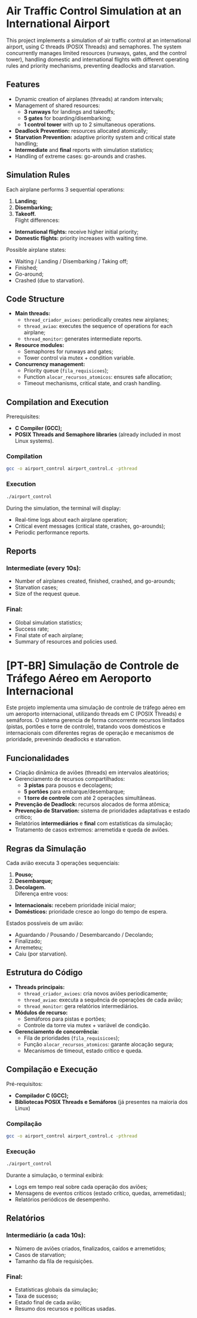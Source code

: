 # Air Traffic Control Simulation at an International Airport

This project implements a simulation of air traffic control at an
international airport, using C threads (POSIX Threads) and semaphores.
The system concurrently manages limited resources (runways, gates, and
the control tower), handling domestic and international flights with
different operating rules and priority mechanisms, preventing deadlocks
and starvation.

## Features

-   Dynamic creation of airplanes (threads) at random intervals;
-   Management of shared resources:
    -   **3 runways** for landings and takeoffs;
    -   **5 gates** for boarding/disembarking;
    -   **1 control tower** with up to 2 simultaneous operations.
-   **Deadlock Prevention:** resources allocated atomically;
-   **Starvation Prevention:** adaptive priority system and critical state handling;
-   **Intermediate** and **final** reports with simulation statistics;
-   Handling of extreme cases: go-arounds and crashes.

## Simulation Rules

Each airplane performs 3 sequential operations:
1. **Landing;**
2. **Disembarking;**
3. **Takeoff.**
\
Flight differences:
- **International flights:** receive higher initial priority;
- **Domestic flights:** priority increases with waiting time.

Possible airplane states:
- Waiting / Landing / Disembarking / Taking off;
- Finished;
- Go-around;
- Crashed (due to starvation).

## Code Structure

-   **Main threads:**
    -   `thread_criador_avioes`: periodically creates new airplanes;
    -   `thread_aviao`: executes the sequence of operations for each
        airplane;
    -   `thread_monitor`: generates intermediate reports.
-   **Resource modules:**
    -   Semaphores for runways and gates;
    -   Tower control via mutex + condition variable.
-   **Concurrency management:**
    -   Priority queue (`fila_requisicoes`);
    -   Function `alocar_recursos_atomicos`: ensures safe allocation;
    -   Timeout mechanisms, critical state, and crash handling.

## Compilation and Execution

Prerequisites:
- **C Compiler (GCC);**
- **POSIX Threads and Semaphore libraries** (already included in most
Linux systems).

### Compilation

``` bash
gcc -o airport_control airport_control.c -pthread
```

### Execution

``` bash
./airport_control
```

During the simulation, the terminal will display:
- Real-time logs about each airplane operation;
- Critical event messages (critical state, crashes, go-arounds);
- Periodic performance reports.

## Reports

### Intermediate (every 10s):

-   Number of airplanes created, finished, crashed, and go-arounds;
-   Starvation cases;
-   Size of the request queue.

### Final:

-   Global simulation statistics;
-   Success rate;
-   Final state of each airplane;
-   Summary of resources and policies used.

# [PT-BR] Simulação de Controle de Tráfego Aéreo em Aeroporto Internacional

Este projeto implementa uma simulação de controle de tráfego aéreo em um aeroporto internacional, utilizando threads em C (POSIX Threads) e semáforos. O sistema gerencia de forma concorrente recursos limitados (pistas, portões e torre de controle), tratando voos domésticos e internacionais com diferentes regras de operação e mecanismos de prioridade, prevenindo deadlocks e starvation.

## Funcionalidades

- Criação dinâmica de aviões (threads) em intervalos aleatórios;
- Gerenciamento de recursos compartilhados:
  - **3 pistas** para pousos e decolagens;
  - **5 portões** para embarque/desembarque;
  - **1 torre de controle** com até 2 operações simultâneas.
- **Prevenção de Deadlock:** recursos alocados de forma atômica;
- **Prevenção de Starvation:** sistema de prioridades adaptativas e estado crítico;
- Relatórios **intermediários** e **final** com estatísticas da simulação;
- Tratamento de casos extremos: arremetida e queda de aviões.

## Regras da Simulação

Cada avião executa 3 operações sequenciais:
1. **Pouso;**
2. **Desembarque;**
3. **Decolagem.**
\
Diferença entre voos:
- **Internacionais:** recebem prioridade inicial maior;
- **Domésticos:** prioridade cresce ao longo do tempo de espera.

Estados possíveis de um avião:
- Aguardando / Pousando / Desembarcando / Decolando;
- Finalizado;
- Arremeteu;
- Caiu (por starvation).

## Estrutura do Código

- **Threads principais:**
  - `thread_criador_avioes`: cria novos aviões periodicamente;
  - `thread_aviao`: executa a sequência de operações de cada avião;
  - `thread_monitor`: gera relatórios intermediários.
- **Módulos de recurso:**
  - Semáforos para pistas e portões;
  - Controle da torre via mutex + variável de condição.
- **Gerenciamento de concorrência:**
  - Fila de prioridades (`fila_requisicoes`);
  - Função `alocar_recursos_atomicos`: garante alocação segura;
  - Mecanismos de timeout, estado crítico e queda.

## Compilação e Execução

Pré-requisitos:
- **Compilador C (GCC);**  
- **Bibliotecas POSIX Threads e Semáforos** (já presentes na maioria dos Linux)

### Compilação
```bash
gcc -o airport_control airport_control.c -pthread
```

### Execução
```bash
./airport_control
```

Durante a simulação, o terminal exibirá:
- Logs em tempo real sobre cada operação dos aviões;
- Mensagens de eventos críticos (estado crítico, quedas, arremetidas);
- Relatórios periódicos de desempenho.

## Relatórios

### Intermediário (a cada 10s):
- Número de aviões criados, finalizados, caídos e arremetidos;
- Casos de starvation;
- Tamanho da fila de requisições.

### Final:
- Estatísticas globais da simulação;
- Taxa de sucesso;
- Estado final de cada avião;
- Resumo dos recursos e políticas usadas.
